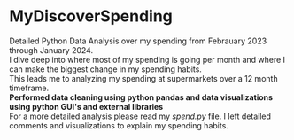 # MyDiscoverSpending
Detailed Python Data Analysis over my spending from Febrauary 2023 through January 2024.<br />
I dive deep into where most of my spending is going per month and where I can make the biggest change in my spending habits.<br />
This leads me to analyzing my spending at supermarkets over a 12 month timeframe.<br />
<b>Performed data cleaning using python pandas and data visualizations using python GUI's and external libraries</b><br />
For a more detailed analysis please read my *spend.py* file. I left detailed comments and visualizations to explain my spending habits.<br />
